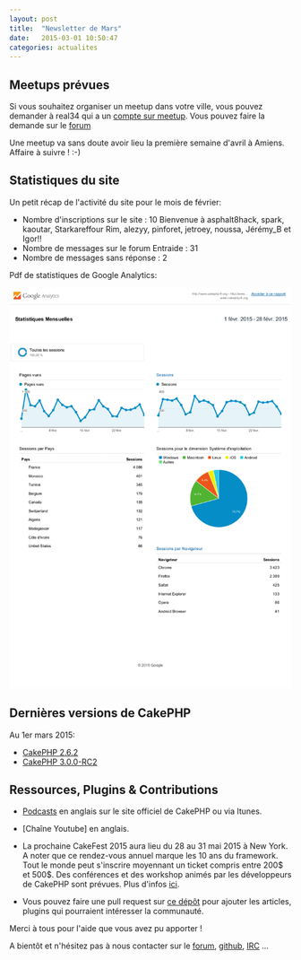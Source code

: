 ```yaml
---
layout: post
title:  "Newsletter de Mars"
date:   2015-03-01 10:50:47
categories: actualites
---
```


Meetups prévues
---------------

Si vous souhaitez organiser un meetup dans votre ville, vous pouvez demander à real34 qui a un [compte sur meetup](http://www.meetup.com/CakePHP-Toulouse). Vous pouvez faire la demande sur le [forum](forum.cakephp-fr.org/viewtopic.php?id=7291)

Une meetup va sans doute avoir lieu la première semaine d'avril à Amiens. Affaire à suivre ! :-)

Statistiques du site
--------------------

Un petit récap de l'activité du site pour le mois de février:

- Nombre d'inscriptions sur le site : 10
  Bienvenue à asphalt8hack, spark, kaoutar, Starkareffour Rim, alezyy, pinforet, jetroey, noussa, Jérémy_B et Igor!!
- Nombre de messages sur le forum Entraide : 31
- Nombre de messages sans réponse : 2


Pdf de statistiques de Google Analytics:

![Analytics de Mars 2015](../img/analytics-www.cakephp-fr.org-statistiques-mensuelles-20150201-20150228.png)

Dernières versions de CakePHP
-----------------------------

Au 1er mars 2015:
- [CakePHP 2.6.2](https://github.com/cakephp/cakephp/releases/tag/2.6.2)
- [CakePHP 3.0.0-RC2](https://github.com/cakephp/cakephp/releases/tag/3.0.0-RC2)

Ressources, Plugins & Contributions
-----------------------------------

- [Podcasts](http://podcast.cakephp.org) en anglais sur le site officiel de CakePHP ou via Itunes.
- [Chaîne Youtube] en anglais.
- La prochaine CakeFest 2015 aura lieu du 28 au 31 mai 2015 à New York.
  A noter que ce rendez-vous annuel marque les 10 ans du framework.
  Tout le monde peut s'inscrire moyennant un ticket compris entre 200$
  et 500$. Des conférences et des workshop animés par les développeurs de
  CakePHP sont prévues. Plus d'infos [ici](http://cakefest.org).

- Vous pouvez faire une pull request sur [ce dépôt](https://github.com/cakephp-fr/cakephp-fr.github.io/blob/master/_drafts/2015-04-01-newsletter-avril-2015.md) pour ajouter les articles, plugins qui pourraient intéresser la communauté.


Merci à tous pour l'aide que vous avez pu apporter !


A bientôt et n'hésitez pas à nous contacter sur le
[forum](http://forum.cakephp-fr.org), [github](https://github.com/cakephp-fr),
[IRC](http://www.cakephp-fr.org/irc) ...
